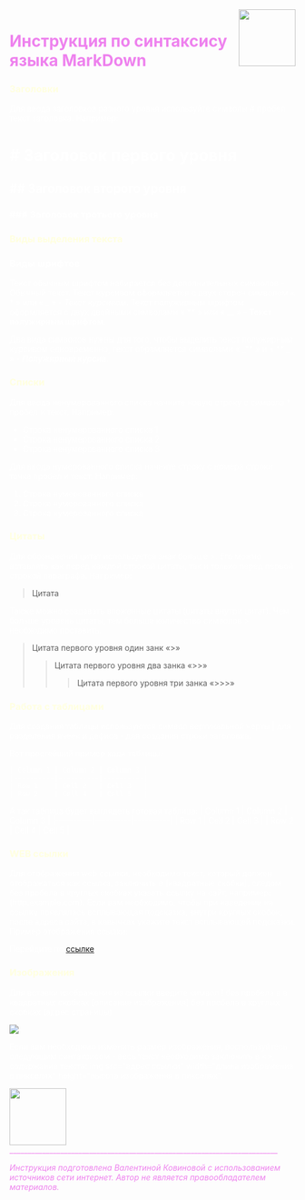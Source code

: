 <img src="https://cdn-icons-png.flaticon.com/256/4342/4342304.png" align="right" width="100" height="100">  

<font color="Violet">

# Инструкция по синтаксису языка MarkDown


<font color="lightyellow">

### Заголовки
<font color="white">

Для ввода заголовков разного уровня используйте символы # пробел текст заголовка. Например:

# # Заголовок первого уровня 

## ## Заголовок второго уровня

### ### Заголовок третьего уровня
<font color="lightyellow">

### Виды выделения текста
<font color="white">

### Виды шрифтов
Текст обычным шрифтом набирается без дополнительных символов - Обычный текст. Текст курсивом оформляется с двух сторон символом « * » или « _ » - *Текст курсивом*. Текст полужирным шрифтом оформляется с двух двойными символами « ** » или « __ » - __Текст полужирным шрифтом__.   

Два вида символов нужны для того, чтобы выделить текст полужирным курсивом одновременно, текст обрамляется символами « _** » и « ** _ » - _**Полужирный курсив**_.

<font color="lightyellow">

### Списки
<font color="white">

Для ввода ненумерованного списка начните новую строку с символа * пробел и текст. Например:

* Строка ненумерованного списка 1
* Строка ненумерованного списка 2
* Строка ненумерованного списка 3

Для ввода нумерованного списка начните строку с номера строки точка пробел и текст. Например:

1. Строка нумерованного списка
2. Строка нумерованного списка
3. Строка нумерованного списка

<font color="lightyellow">

### Цитаты
<font color="white">

Для обозначения цитат используется знак больше >. Его можно вставлять как перед каждой строкой цитаты, так и только перед первой строкой параграфа. Например:

>Цитата

Также можно создавать вложенные цитаты (цитаты внутри цитат). Чем больше уровень цитаты, тем больше количество символов > необходимо поставить.

>Цитата первого уровня один занк «>»
>>Цитата первого уровня два занка «>>»
>>>Цитата первого уровня три занка «>>>»

<font color="lightyellow">

### Работа с таблицами
<font color="white">

Для создания таблицы используются символ вертикальной черты | для разделения ячеек и дефиса - для создания строки заголовка.

Вот простейший пример кода таблицы:
 ~~~
| Column 1 | Column 2 | Column 3 |
|----------|----------|----------|
| Row 1    | Cell 2   | Cell 3   |
| Row 2    | Cell 4   | Cell 5   |
~~~
А так таблица будет выглядеть готовая таблица:
| Column 1 | Column 2 | Column 3 |
|----------|----------|----------|
| Row 1    | Cell 2   | Cell 3   |
| Row 2    | Cell 4   | Cell 5   |

<font color="lightyellow">

### WEB ссылки
<font color="white">

Для отображения web ссылки, необходимо текст, который должен отображаться как ссылка, заключить в [квадратные скобки], следом без пробела в круглых скобках указать ссылку на сайт, например: (http.example.com). Если вам необходимо, чтобы при наведении на ссылку появлялась всплывающая подсказка, внутри круглых скобок, после адреса сайта, в кавычках укажите текст всплывающей подсказки. Пример отображения ссылки: 

Перейдите по [ссылке](https://blog.skillfactory.ru/glossary/markdown/ "Немного об истории языка MarkDown")

<font color="lightyellow">

### Изображения
<font color="white">

Для вставки изображения из ссылки введите символ ! без пробела в в квадратных скобках [описание изображения] без пробела в круглых скобках (адрес страницы)

![](https://cdn-icons-png.flaticon.com/256/4342/4342304.png) 

Если вам необходимо изменить размер изображения, воспользуйтесь следующим синтаксисом - весь текст необходимо заключить в <>, содержание текста: img src="адрес ссылки" width="длина изображения в пикселях" height="высота изображения в пикселях".

<img src="https://cdn-icons-png.flaticon.com/256/4342/4342304.png" width="100" height="100"> 


<font color="Violet">
__________________________________________________________________________

*Инструкция подготовлена Валентиной Ковиновой с использованием источников сети интернет. Автор не является правообладателем материалов.*
